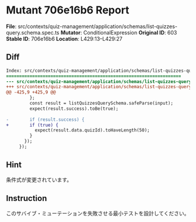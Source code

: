 # Mutant 706e16b6 Report

**File**: src/contexts/quiz-management/application/schemas/list-quizzes-query.schema.spec.ts
**Mutator**: ConditionalExpression
**Original ID**: 603
**Stable ID**: 706e16b6
**Location**: L429:13–L429:27

## Diff

```diff
Index: src/contexts/quiz-management/application/schemas/list-quizzes-query.schema.spec.ts
===================================================================
--- src/contexts/quiz-management/application/schemas/list-quizzes-query.schema.spec.ts	original
+++ src/contexts/quiz-management/application/schemas/list-quizzes-query.schema.spec.ts	mutated #603
@@ -425,9 +425,9 @@
         };
         const result = listQuizzesQuerySchema.safeParse(input);
         expect(result.success).toBe(true);
 
-        if (result.success) {
+        if (true) {
           expect(result.data.quizId).toHaveLength(50);
         }
       });
     });
```

## Hint

条件式が変更されています。

## Instruction

このサバイブ・ミューテーションを失敗させる最小テストを設計してください。
